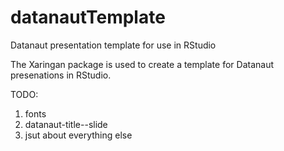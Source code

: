 # datanautTemplate
Datanaut presentation template for use in RStudio

The Xaringan package is used to create a template for Datanaut presenations
in RStudio.

TODO:

1. fonts
2. datanaut-title--slide
3. jsut about everything else